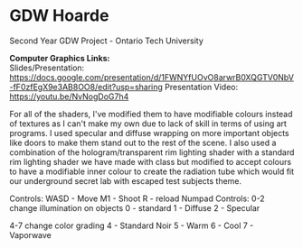 # GDW Hoarde
 
 Second Year GDW Project - Ontario Tech University
 
**Computer Graphics Links:**  
Slides/Presentation: https://docs.google.com/presentation/d/1FWNYfUOvO8arwrB0XQGTV0NbV-fF0zfEgX9e3AB8OO8/edit?usp=sharing
Presentation Video: [https://youtu.be/NvNogDoG7h4  ](https://youtu.be/VXBjzOk49As)

For all of the shaders, I've modified them to have modifiable colours instead of textures as I can't make my own due to lack of skill in terms of using art programs. I used specular and diffuse wrapping on more important objects like doors to make them stand out to the rest of the scene. I also used a combination of the hologram/transparent rim lighting shader with a standard rim lighting shader we have made with class but modified to accept colours to have a modifiable inner colour to create the radiation tube which would fit our underground secret lab with escaped test subjects theme.

Controls:
WASD - Move
M1 - Shoot
R - reload
Numpad Controls:
0-2 change illumination on objects
0 - standard
1 - Diffuse
2 - Specular

4-7 change color grading
4 - Standard Noir
5 - Warm
6 - Cool
7 - Vaporwave
